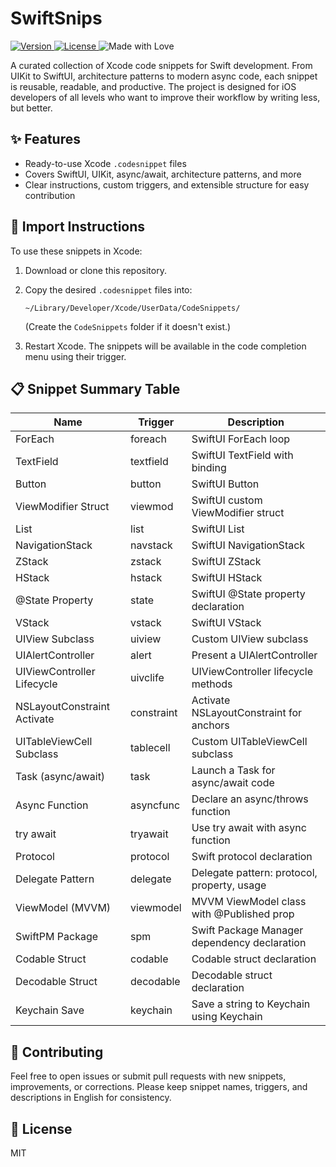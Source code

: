 # SwiftSnips

<p align="left">
  <a href="https://github.com/vmaritato/SwiftSnips/releases/tag/v1.0.0">
    <img src="https://img.shields.io/github/v/release/vmaritato/SwiftSnips?label=version" alt="Version" />
  </a>
  <a href="https://github.com/vmaritato/SwiftSnips/blob/main/LICENSE">
    <img src="https://img.shields.io/github/license/vmaritato/SwiftSnips?color=blue" alt="License" />
  </a>
  <img src="https://img.shields.io/badge/made%20with-%E2%9D%A4%EF%B8%8F-red" alt="Made with Love" />
</p>

A curated collection of Xcode code snippets for Swift development. From UIKit to SwiftUI, architecture patterns to modern async code, each snippet is reusable, readable, and productive. The project is designed for iOS developers of all levels who want to improve their workflow by writing less, but better.

## ✨ Features

- Ready-to-use Xcode `.codesnippet` files
- Covers SwiftUI, UIKit, async/await, architecture patterns, and more
- Clear instructions, custom triggers, and extensible structure for easy contribution

## 🚀 Import Instructions

To use these snippets in Xcode:

1. Download or clone this repository.
2. Copy the desired `.codesnippet` files into:

   `~/Library/Developer/Xcode/UserData/CodeSnippets/`

   (Create the `CodeSnippets` folder if it doesn't exist.)

3. Restart Xcode. The snippets will be available in the code completion menu using their trigger.

## 📋 Snippet Summary Table

| Name                        | Trigger    | Description                                  |
| --------------------------- | ---------- | -------------------------------------------- |
| ForEach                     | foreach    | SwiftUI ForEach loop                         |
| TextField                   | textfield  | SwiftUI TextField with binding               |
| Button                      | button     | SwiftUI Button                               |
| ViewModifier Struct         | viewmod    | SwiftUI custom ViewModifier struct           |
| List                        | list       | SwiftUI List                                 |
| NavigationStack             | navstack   | SwiftUI NavigationStack                      |
| ZStack                      | zstack     | SwiftUI ZStack                               |
| HStack                      | hstack     | SwiftUI HStack                               |
| @State Property             | state      | SwiftUI @State property declaration          |
| VStack                      | vstack     | SwiftUI VStack                               |
| UIView Subclass             | uiview     | Custom UIView subclass                       |
| UIAlertController           | alert      | Present a UIAlertController                  |
| UIViewController Lifecycle  | uivclife   | UIViewController lifecycle methods           |
| NSLayoutConstraint Activate | constraint | Activate NSLayoutConstraint for anchors      |
| UITableViewCell Subclass    | tablecell  | Custom UITableViewCell subclass              |
| Task (async/await)          | task       | Launch a Task for async/await code           |
| Async Function              | asyncfunc  | Declare an async/throws function             |
| try await                   | tryawait   | Use try await with async function            |
| Protocol                    | protocol   | Swift protocol declaration                   |
| Delegate Pattern            | delegate   | Delegate pattern: protocol, property, usage  |
| ViewModel (MVVM)            | viewmodel  | MVVM ViewModel class with @Published prop    |
| SwiftPM Package             | spm        | Swift Package Manager dependency declaration |
| Codable Struct              | codable    | Codable struct declaration                   |
| Decodable Struct            | decodable  | Decodable struct declaration                 |
| Keychain Save               | keychain   | Save a string to Keychain using Keychain     |

## 🤝 Contributing

Feel free to open issues or submit pull requests with new snippets, improvements, or corrections. Please keep snippet names, triggers, and descriptions in English for consistency.

## 📄 License

MIT
